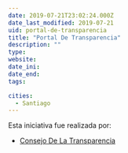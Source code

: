 ```yaml
---
date: 2019-07-21T23:02:24.000Z
date_last_modified: 2019-07-21
uid: portal-de-transparencia
title: "Portal De Transparencia"
description: ""
type: 
website: 
date_ini: 
date_end: 
tags:

cities: 
  - Santiago
---
```


Esta iniciativa fue realizada por:

- [Consejo De La Transparencia](/i/consejo-de-la-transparencia.html)
